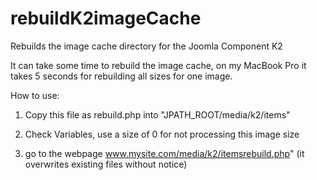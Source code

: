 rebuildK2imageCache
===================

Rebuilds the image cache directory for the Joomla Component K2

It can take some time to rebuild the image cache, on my MacBook Pro it takes 5 seconds for rebuilding all sizes for one image. 

How to use:

1) Copy this file as rebuild.php into "JPATH_ROOT/media/k2/items"

2) Check Variables, use a size of 0 for not processing this image size

3) go to the webpage www.mysite.com/media/k2/itemsrebuild.php" (it overwrites existing files without notice)
